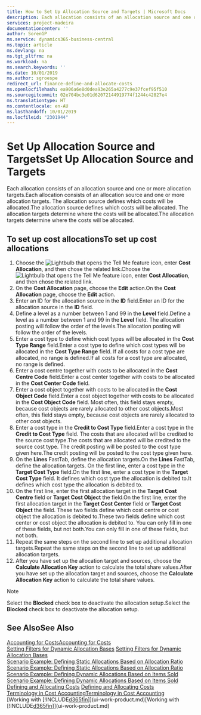 ```yaml
---
title: How to Set Up Allocation Source and Targets | Microsoft Docs
description: Each allocation consists of an allocation source and one or more allocation targets. The allocation source defines which costs will be allocated. The allocation targets determine where the costs will be allocated.
services: project-madeira
documentationcenter: ''
author: SorenGP
ms.service: dynamics365-business-central
ms.topic: article
ms.devlang: na
ms.tgt_pltfrm: na
ms.workload: na
ms.search.keywords: ''
ms.date: 10/01/2019
ms.author: sgroespe
redirect_url: finance-define-and-allocate-costs
ms.openlocfilehash: ea906a6e8d0dea93e265a4277c9e37fcef95f510
ms.sourcegitcommit: 02e704bc3e01d62072144919774f1244c42827e4
ms.translationtype: HT
ms.contentlocale: en-AU
ms.lasthandoff: 10/01/2019
ms.locfileid: "2301944"
---
```

# <a name="set-up-allocation-source-and-targets"></a><span data-ttu-id="4f0c4-105">Set Up Allocation Source and Targets</span><span class="sxs-lookup"><span data-stu-id="4f0c4-105">Set Up Allocation Source and Targets</span></span>
<span data-ttu-id="4f0c4-106">Each allocation consists of an allocation source and one or more allocation targets.</span><span class="sxs-lookup"><span data-stu-id="4f0c4-106">Each allocation consists of an allocation source and one or more allocation targets.</span></span> <span data-ttu-id="4f0c4-107">The allocation source defines which costs will be allocated.</span><span class="sxs-lookup"><span data-stu-id="4f0c4-107">The allocation source defines which costs will be allocated.</span></span> <span data-ttu-id="4f0c4-108">The allocation targets determine where the costs will be allocated.</span><span class="sxs-lookup"><span data-stu-id="4f0c4-108">The allocation targets determine where the costs will be allocated.</span></span>  

## <a name="to-set-up-cost-allocations"></a><span data-ttu-id="4f0c4-109">To set up cost allocations</span><span class="sxs-lookup"><span data-stu-id="4f0c4-109">To set up cost allocations</span></span>  
1.  <span data-ttu-id="4f0c4-110">Choose the ![Lightbulb that opens the Tell Me feature](media/ui-search/search_small.png "Tell me what you want to do") icon, enter **Cost Allocation**, and then chose the related link.</span><span class="sxs-lookup"><span data-stu-id="4f0c4-110">Choose the ![Lightbulb that opens the Tell Me feature](media/ui-search/search_small.png "Tell me what you want to do") icon, enter **Cost Allocation**, and then chose the related link.</span></span>  
2.  <span data-ttu-id="4f0c4-111">On the **Cost Allocation** page, choose the **Edit** action.</span><span class="sxs-lookup"><span data-stu-id="4f0c4-111">On the **Cost Allocation** page, choose the **Edit** action.</span></span>  
3.  <span data-ttu-id="4f0c4-112">Enter an ID for the allocation source in the **ID** field.</span><span class="sxs-lookup"><span data-stu-id="4f0c4-112">Enter an ID for the allocation source in the **ID** field.</span></span>  
4.  <span data-ttu-id="4f0c4-113">Define a level as a number between 1 and 99 in the **Level** field.</span><span class="sxs-lookup"><span data-stu-id="4f0c4-113">Define a level as a number between 1 and 99 in the **Level** field.</span></span> <span data-ttu-id="4f0c4-114">The allocation posting will follow the order of the levels.</span><span class="sxs-lookup"><span data-stu-id="4f0c4-114">The allocation posting will follow the order of the levels.</span></span>  
5.  <span data-ttu-id="4f0c4-115">Enter a cost type to define which cost types will be allocated in the **Cost Type Range** field.</span><span class="sxs-lookup"><span data-stu-id="4f0c4-115">Enter a cost type to define which cost types will be allocated in the **Cost Type Range** field.</span></span> <span data-ttu-id="4f0c4-116">If all costs for a cost type are allocated, no range is defined.</span><span class="sxs-lookup"><span data-stu-id="4f0c4-116">If all costs for a cost type are allocated, no range is defined.</span></span>  
6.  <span data-ttu-id="4f0c4-117">Enter a cost centre together with costs to be allocated in the **Cost Centre Code** field.</span><span class="sxs-lookup"><span data-stu-id="4f0c4-117">Enter a cost center together with costs to be allocated in the **Cost Center Code** field.</span></span>  
7.  <span data-ttu-id="4f0c4-118">Enter a cost object together with costs to be allocated in the **Cost Object Code** field.</span><span class="sxs-lookup"><span data-stu-id="4f0c4-118">Enter a cost object together with costs to be allocated in the **Cost Object Code** field.</span></span> <span data-ttu-id="4f0c4-119">Most often, this field stays empty, because cost objects are rarely allocated to other cost objects.</span><span class="sxs-lookup"><span data-stu-id="4f0c4-119">Most often, this field stays empty, because cost objects are rarely allocated to other cost objects.</span></span>  
8.  <span data-ttu-id="4f0c4-120">Enter a cost type in the **Credit to Cost Type** field.</span><span class="sxs-lookup"><span data-stu-id="4f0c4-120">Enter a cost type in the **Credit to Cost Type** field.</span></span> <span data-ttu-id="4f0c4-121">The costs that are allocated will be credited to the source cost type.</span><span class="sxs-lookup"><span data-stu-id="4f0c4-121">The costs that are allocated will be credited to the source cost type.</span></span> <span data-ttu-id="4f0c4-122">The credit posting will be posted to the cost type given here.</span><span class="sxs-lookup"><span data-stu-id="4f0c4-122">The credit posting will be posted to the cost type given here.</span></span>  
9. <span data-ttu-id="4f0c4-123">On the **Lines** FastTab, define the allocation targets.</span><span class="sxs-lookup"><span data-stu-id="4f0c4-123">On the **Lines** FastTab, define the allocation targets.</span></span> <span data-ttu-id="4f0c4-124">On the first line, enter a cost type in the **Target Cost Type** field.</span><span class="sxs-lookup"><span data-stu-id="4f0c4-124">On the first line, enter a cost type in the **Target Cost Type** field.</span></span> <span data-ttu-id="4f0c4-125">It defines which cost type the allocation is debited to.</span><span class="sxs-lookup"><span data-stu-id="4f0c4-125">It defines which cost type the allocation is debited to.</span></span>  
10. <span data-ttu-id="4f0c4-126">On the first line, enter the first allocation target in the **Target Cost Centre** field or **Target Cost Object** the field.</span><span class="sxs-lookup"><span data-stu-id="4f0c4-126">On the first line, enter the first allocation target in the **Target Cost Center** field or **Target Cost Object** the field.</span></span> <span data-ttu-id="4f0c4-127">These two fields define which cost centre or cost object the allocation is debited to.</span><span class="sxs-lookup"><span data-stu-id="4f0c4-127">These two fields define which cost center or cost object the allocation is debited to.</span></span> <span data-ttu-id="4f0c4-128">You can only fill in one of these fields, but not both.</span><span class="sxs-lookup"><span data-stu-id="4f0c4-128">You can only fill in one of these fields, but not both.</span></span>  
11. <span data-ttu-id="4f0c4-129">Repeat the same steps on the second line to set up additional allocation targets.</span><span class="sxs-lookup"><span data-stu-id="4f0c4-129">Repeat the same steps on the second line to set up additional allocation targets.</span></span>  
12. <span data-ttu-id="4f0c4-130">After you have set up the allocation target and sources, choose the **Calculate Allocation Key** action to calculate the total share values.</span><span class="sxs-lookup"><span data-stu-id="4f0c4-130">After you have set up the allocation target and sources, choose the **Calculate Allocation Key** action to calculate the total share values.</span></span>  

> [!NOTE]  
>  <span data-ttu-id="4f0c4-131">Select the **Blocked** check box to deactivate the allocation setup.</span><span class="sxs-lookup"><span data-stu-id="4f0c4-131">Select the **Blocked** check box to deactivate the allocation setup.</span></span>  

## <a name="see-also"></a><span data-ttu-id="4f0c4-132">See Also</span><span class="sxs-lookup"><span data-stu-id="4f0c4-132">See Also</span></span>  
[<span data-ttu-id="4f0c4-133">Accounting for Costs</span><span class="sxs-lookup"><span data-stu-id="4f0c4-133">Accounting for Costs</span></span>](finance-manage-cost-accounting.md)  
 <span data-ttu-id="4f0c4-134">[Setting Filters for Dynamic Allocation Bases](finance-setting-filters-for-dynamic-allocation-bases.md) </span><span class="sxs-lookup"><span data-stu-id="4f0c4-134">[Setting Filters for Dynamic Allocation Bases](finance-setting-filters-for-dynamic-allocation-bases.md) </span></span>  
 <span data-ttu-id="4f0c4-135">[Scenario Example: Defining Static Allocations Based on Allocation Ratio](finance-scenario-example-defining-static-allocations-based-on-allocation-ratio.md) </span><span class="sxs-lookup"><span data-stu-id="4f0c4-135">[Scenario Example: Defining Static Allocations Based on Allocation Ratio](finance-scenario-example-defining-static-allocations-based-on-allocation-ratio.md) </span></span>  
 <span data-ttu-id="4f0c4-136">[Scenario Example: Defining Dynamic Allocations Based on Items Sold](finance-scenario-example-defining-dynamic-allocations-based-on-items-sold.md) </span><span class="sxs-lookup"><span data-stu-id="4f0c4-136">[Scenario Example: Defining Dynamic Allocations Based on Items Sold](finance-scenario-example-defining-dynamic-allocations-based-on-items-sold.md) </span></span>  
 <span data-ttu-id="4f0c4-137">[Defining and Allocating Costs](finance-define-and-allocate-costs.md) </span><span class="sxs-lookup"><span data-stu-id="4f0c4-137">[Defining and Allocating Costs](finance-define-and-allocate-costs.md) </span></span>  
 [<span data-ttu-id="4f0c4-138">Terminology in Cost Accounting</span><span class="sxs-lookup"><span data-stu-id="4f0c4-138">Terminology in Cost Accounting</span></span>](finance-terminology-in-cost-accounting.md)  
 <span data-ttu-id="4f0c4-139">[Working with [!INCLUDE[d365fin](includes/d365fin_md.md)]](ui-work-product.md)</span><span class="sxs-lookup"><span data-stu-id="4f0c4-139">[Working with [!INCLUDE[d365fin](includes/d365fin_md.md)]](ui-work-product.md)</span></span>
